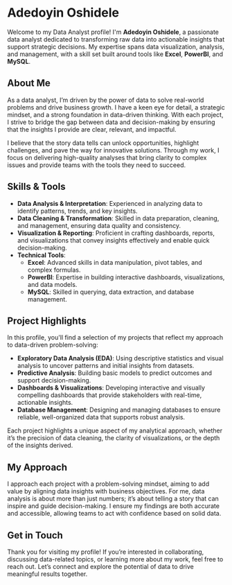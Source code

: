 # Adedoyin Oshidele 

Welcome to my Data Analyst profile! I'm **Adedoyin Oshidele**, a passionate data analyst dedicated to transforming raw data into actionable insights that support strategic decisions. My expertise spans data visualization, analysis, and management, with a skill set built around tools like **Excel**, **PowerBI**, and **MySQL**.

## About Me

As a data analyst, I’m driven by the power of data to solve real-world problems and drive business growth. I have a keen eye for detail, a strategic mindset, and a strong foundation in data-driven thinking. With each project, I strive to bridge the gap between data and decision-making by ensuring that the insights I provide are clear, relevant, and impactful.

I believe that the story data tells can unlock opportunities, highlight challenges, and pave the way for innovative solutions. Through my work, I focus on delivering high-quality analyses that bring clarity to complex issues and provide teams with the tools they need to succeed.

## Skills & Tools

- **Data Analysis & Interpretation**: Experienced in analyzing data to identify patterns, trends, and key insights.
- **Data Cleaning & Transformation**: Skilled in data preparation, cleaning, and management, ensuring data quality and consistency.
- **Visualization & Reporting**: Proficient in crafting dashboards, reports, and visualizations that convey insights effectively and enable quick decision-making.
- **Technical Tools**:
    - **Excel**: Advanced skills in data manipulation, pivot tables, and complex formulas.
    - **PowerBI**: Expertise in building interactive dashboards, visualizations, and data models.
    - **MySQL**: Skilled in querying, data extraction, and database management.

## Project Highlights

In this profile, you'll find a selection of my projects that reflect my approach to data-driven problem-solving:

- **Exploratory Data Analysis (EDA)**: Using descriptive statistics and visual analysis to uncover patterns and initial insights from datasets.
- **Predictive Analysis**: Building basic models to predict outcomes and support decision-making.
- **Dashboards & Visualizations**: Developing interactive and visually compelling dashboards that provide stakeholders with real-time, actionable insights.
- **Database Management**: Designing and managing databases to ensure reliable, well-organized data that supports robust analysis.

Each project highlights a unique aspect of my analytical approach, whether it’s the precision of data cleaning, the clarity of visualizations, or the depth of the insights derived.

## My Approach

I approach each project with a problem-solving mindset, aiming to add value by aligning data insights with business objectives. For me, data analysis is about more than just numbers; it’s about telling a story that can inspire and guide decision-making. I ensure my findings are both accurate and accessible, allowing teams to act with confidence based on solid data.

## Get in Touch

Thank you for visiting my profile! If you’re interested in collaborating, discussing data-related topics, or learning more about my work, feel free to reach out. Let’s connect and explore the potential of data to drive meaningful results together.
